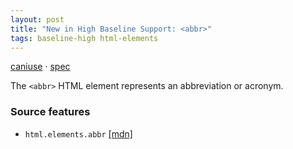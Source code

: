 ```yaml
---
layout: post
title: "New in High Baseline Support: <abbr>"
tags: baseline-high html-elements
---
```


[caniuse](https://caniuse.com/?search=abbr) · [spec](https://html.spec.whatwg.org/multipage/text-level-semantics.html#the-abbr-element)

The `<abbr>` HTML element represents an abbreviation or acronym.

### Source features

- ``html.elements.abbr`` [[mdn]](https://developer.mozilla.org/en-US/search?q=html.elements.abbr)
